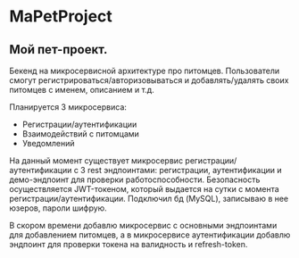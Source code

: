 # MaPetProject

## Мой пет-проект.

Бекенд на микросервисной архитектуре про питомцев. Пользователи смогут регистрироваться/авторизовываться и добавлять/удалять своих питомцев с именем, описанием и т.д.

  

Планируется 3 микросервиса:
- Регистрации/аутентификации
- Взаимодействий с питомцами
- Уведомлений

На данный момент существует микросервис регистрации/аутентификации с 3 rest эндпоинтами: регистрации, аутентификации и демо-эндпоинт для проверки работоспособности. Безопасность осуществляется JWT-токеном, который выдается на сутки с момента регистрации/аутентификации. Подключил бд (MySQL), записываю в нее юзеров, пароли шифрую. 

В скором времени добавлю микросервис с основными эндпоинтами для добавлением питомцев, а в микросервисе аутентификации добавлю эндпоинт для проверки токена на валидность и refresh-token.